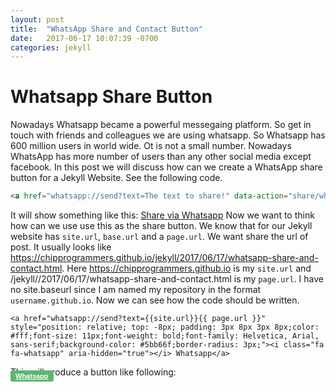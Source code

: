```yaml
---
layout: post
title:  "WhatsApp Share and Contact Button"
date:   2017-06-17 10:07:39 -0700
categories: jekyll
---
```

# Whatsapp Share Button
Nowadays Whatsapp became a powerful messegaing platform. So get in touch with friends and colleagues we are using whatsapp. So Whatsapp has 600 million users in world wide. Ot is not a small number. Nowadays WhatsApp has more number of users than any other social media except facebook. In this post we will discuss how can we create a WhatsApp share button for a Jekyll Website. See the following code.
```markdown
<a href="whatsapp://send?text=The text to share!" data-action="share/whatsapp/share">Share via Whatsapp</a>
```
It will show something like this:
<a href="whatsapp://send?text=The text to share!" data-action="share/whatsapp/share">Share via Whatsapp</a>
Now we want to think how can we use use this as the share button. We know that for our Jekyll website has `site.url`, `base.url` and a `page.url`. We want share the url of post. It usually looks like https://chipprogrammers.github.io/jekyll/2017/06/17/whatsapp-share-and-contact.html. Here https://chipprogrammers.github.io is my `site.url` and /jekyll//2017/06/17/whatsapp-share-and-contact.html is my `page.url`. I have no site.baseurl since I am named my repository in the format `username.github.io`. Now we can see how the code should be written.
```markup
<a href="whatsapp://send?text={{site.url}}{{ page.url }}" style="position: relative; top: -8px; padding: 3px 8px 3px 8px;color: #fff;font-size: 11px;font-weight: bold;font-family: Helvetica, Arial, sans-serif;background-color: #5bb66f;border-radius: 3px;"><i class="fa fa-whatsapp" aria-hidden="true"></i> Whatsapp</a>
```
This will produce a button like following:<br />
<a href="whatsapp://send?text={{site.url}}{{ page.url }}" style="position: relative; top: -8px; padding: 3px 8px 3px 8px;color: #fff;font-size: 11px;font-weight: bold;font-family: Helvetica, Arial, sans-serif;background-color: #5bb66f;border-radius: 3px;"><i class="fa fa-whatsapp" aria-hidden="true"></i> Whatsapp</a>
